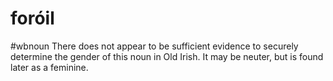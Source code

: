 # foróil
#wbnoun
There does not appear to be sufficient evidence to securely determine the gender of this noun in Old Irish. It may be neuter, but is found later as a feminine.